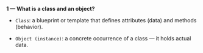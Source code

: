 **1 — What is a class and an object?**

- `Class`: a blueprint or template that defines attributes (data) and methods (behavior).

- `Object (instance)`: a concrete occurrence of a class — it holds actual data.